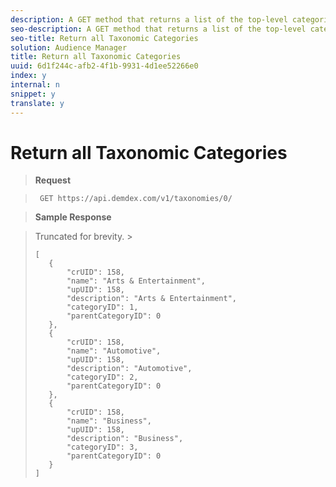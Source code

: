 ```yaml
---
description: A GET method that returns a list of the top-level categories in an array.
seo-description: A GET method that returns a list of the top-level categories in an array.
seo-title: Return all Taxonomic Categories
solution: Audience Manager
title: Return all Taxonomic Categories
uuid: 6d1f244c-afb2-4f1b-9931-4d1ee52266e0
index: y
internal: n
snippet: y
translate: y
---
```


# Return all Taxonomic Categories


>**Request** 

>` GET https://api.demdex.com/v1/taxonomies/0/` 

>**Sample Response** 

>Truncated for brevity. >
>```
>[
>    {
>        "crUID": 158,
>        "name": "Arts & Entertainment",
>        "upUID": 158,
>        "description": "Arts & Entertainment",
>        "categoryID": 1,
>        "parentCategoryID": 0
>    },
>    {
>        "crUID": 158,
>        "name": "Automotive",
>        "upUID": 158,
>        "description": "Automotive",
>        "categoryID": 2,
>        "parentCategoryID": 0
>    },
>    {
>        "crUID": 158,
>        "name": "Business",
>        "upUID": 158,
>        "description": "Business",
>        "categoryID": 3,
>        "parentCategoryID": 0
>    }
>]
>```

